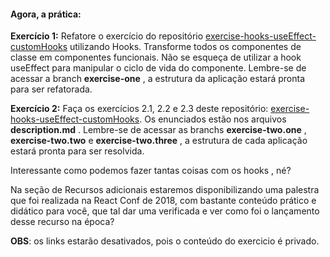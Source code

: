 #### Agora, a prática:

**Exercício 1:** Refatore o exercício do repositório [exercise-hooks-useEffect-customHooks]() utilizando Hooks. Transforme todos os componentes de classe em componentes funcionais. Não se esqueça de utilizar a hook useEffect para manipular o ciclo de vida do componente. Lembre-se de acessar a branch **exercise-one** , a estrutura da aplicação estará pronta para ser refatorada.

**Exercício 2:** Faça os exercícios 2.1, 2.2 e 2.3 deste repositório: [exercise-hooks-useEffect-customHooks](). Os enunciados estão nos arquivos **description.md** . Lembre-se de acessar as branchs **exercise-two.one** , **exercise-two.two** e **exercise-two.three** , a estrutura de cada aplicação estará pronta para ser resolvida.

Interessante como podemos fazer tantas coisas com os hooks , né?

Na seção de Recursos adicionais estaremos disponibilizando uma palestra que foi realizada na React Conf de 2018, com bastante conteúdo prático e didático para você, que tal dar uma verificada e ver como foi o lançamento desse recurso na época?

**OBS**: os links estarão desativados, pois o conteúdo do exercicio é privado.